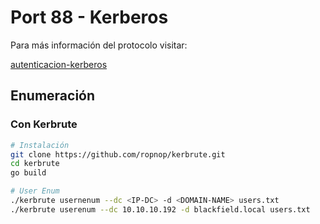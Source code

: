 # Port 88 - Kerberos

Para más información del protocolo visitar:

[autenticacion-kerberos](../ataques-en-entornos-windows/directorio-activo/autenticacion-kerberos/ "mention")



## Enumeración



### **Con Kerbrute**



```bash
# Instalación
git clone https://github.com/ropnop/kerbrute.git
cd kerbrute
go build

# User Enum
./kerbrute usernenum --dc <IP-DC> -d <DOMAIN-NAME> users.txt
./kerbrute userenum --dc 10.10.10.192 -d blackfield.local users.txt
```



###
